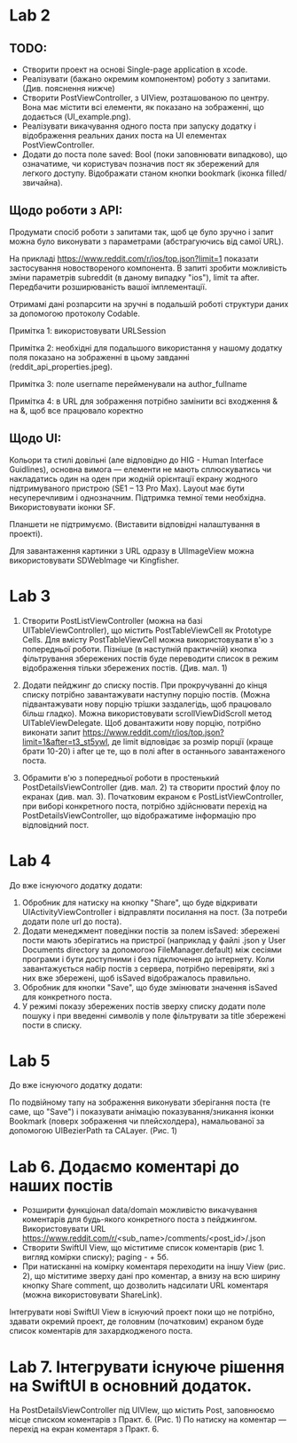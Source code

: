 # Lab 2

## TODO:
- Створити проект на основі Single-page application в xcode.
- Реалізувати (бажано окремим компонентом) роботу з запитами. (Див. пояснення нижче)
- Створити PostViewController, з UIView, розташованою по центру. Вона має містити всі елементи, як показано на зображенні, що додається (UI_example.png).
- Реалізувати викачування одного поста при запуску додатку і відображення реальних даних поста на UI елементах PostViewController.
- Додати до поста поле saved: Bool (поки заповнювати випадково), що означатиме, чи користувач позначив пост як збережений для легкого доступу. Відображати станом кнопки bookmark (іконка filled/звичайна).


## Щодо роботи з API:
Продумати спосіб роботи з запитами так, щоб це було зручно і запит можна було виконувати з параметрами (абстрагуючись від самої URL).

На прикладі https://www.reddit.com/r/ios/top.json?limit=1 показати застосування новоствореного компонента. В запиті зробити можливість зміни параметрів subreddit (в даному випадку "ios"), limit та after. Передбачити розширюваність вашої імплементації.

Отримамі дані розпарсити на зручні в подальшій роботі структури даних за допомогою протоколу Codable.


Примітка 1: використовувати URLSession

Примітка 2: необхідні для подальшого використання у нашому додатку поля показано на зображенні в цьому завданні (reddit_api_properties.jpeg).

Примітка 3: поле username перейменували на author_fullname

Примітка 4: в URL для зображення потрібно замінити всі входження &amp; на &, щоб все працювало коректно


## Щодо UI:
Кольори та стилі довільні (але відповідно до HIG - Human Interface Guidlines), основна вимога — елементи не мають сплюскуватись чи накладатись один на оден при жодній орієнтації екрану жодного підтримуваного пристрою (SE1 – 13 Pro Max). Layout має бути несуперечливим і однозначним. Підтримка темної теми необхідна. Використовувати іконки SF.

Планшети не підтримуємо. (Виставити відповідні налаштування в проекті).

Для завантаження картинки з URL одразу в UIImageView можна використовувати SDWebImage чи Kingfisher.




# Lab 3

1. Створити PostListViewController (можна на базі UITableViewController), що містить PostTableViewCell як Prototype Cells. Для вмісту PostTableViewCell можна використовувати в'ю з попередньої роботи. Пізніше (в наступній практичній) кнопка фільтрування збережених постів буде переводити список в режим відображення тільки збережених постів. (Див. мал. 1)

2. Додати пейджинг до списку постів. При прокручуванні до кінця списку потрібно завантажувати наступну порцію постів. (Можна підвантажувати нову порцію трішки заздалегідь, щоб працювало більш гладко). Можна використовувати scrollViewDidScroll метод UITableViewDelegate. Щоб довантажити нову порцію, потрібно виконати запит https://www.reddit.com/r/ios/top.json?limit=1&after=t3_st5ywl, де limit відповідає за розмір порції (краще брати 10-20) і after це те, що в полі after в останнього завантаженого поста.

3. Обрамити в'ю з попередньої роботи в простенький PostDetailsViewController (див. мал. 2) та створити простий флоу по екранах (див. мал. 3). Початковим екраном є PostListViewController, при виборі конкретного поста, потрібно здійснювати перехід на PostDetailsViewController, що відображатиме інформацію про відповідний пост.




# Lab 4

До вже існуючого додатку додати:

1. Обробник для натиску на кнопку "Share", що буде відкривати UIActivityViewController і відправляти посилання на пост. (За потреби додати поле url до поста).
2. Додати менеджмент поведінки постів за полем isSaved: збережені пости мають зберігатись на пристрої (наприклад у файлі .json у User Documents directory за допомогою FileManager.default) між сесіями програми і бути доступними і без підключення до інтернету. Коли завантажується набір постів з сервера, потрібно перевіряти, які з них вже збережені, щоб isSaved відображалось правильно.
3. Обробник для кнопки "Save", що буде змінювати значення isSaved для конкретного поста.
4. У режимі показу збережених постів зверху списку додати поле пошуку і при введенні символів у поле фільтрувати за title збережені пости в списку.



# Lab 5

До вже існуючого додатку додати:

По подвійному тапу на зображення виконувати зберігання поста (те саме, що "Save") і показувати анімацію показування/зникання іконки Bookmark (поверх зображення чи плейсхолдера), намальованої за допомогою UIBezierPath та CALayer. (Рис. 1)



# Lab 6. Додаємо коментарі до наших постів

- Розширити функціонал data/domain можливістю викачування коментарів для будь-якого конкретного поста з пейджингом. Використовувати URL https://www.reddit.com/r/<sub_name>/comments/<post_id>/.json
- Створити SwiftUI View, що міститиме список коментарів (рис 1. вигляд комірки списку); paging - + 5б.
- При натисканні на комірку коментаря переходити на іншу View (рис. 2), що міститиме зверху дані про коментар, а внизу на всю ширину кнопку Share comment, що дозволить надсилати URL коментаря (можна використовувати ShareLink).

Інтегрувати нові SwiftUI View в існуючий проект поки що не потрібно, здавати окремий проект, де головним (початковим) екраном буде список коментарів для захардкодженого поста.



# Lab 7. Інтегрувати існуюче рішення на SwiftUI в основний додаток. 
На PostDetailsViewController під UIVIew, що містить Post, заповнюємо місце списком коментарів з Практ. 6. (Рис. 1) По натиску на коментар — перехід на екран коментаря з Практ. 6.

